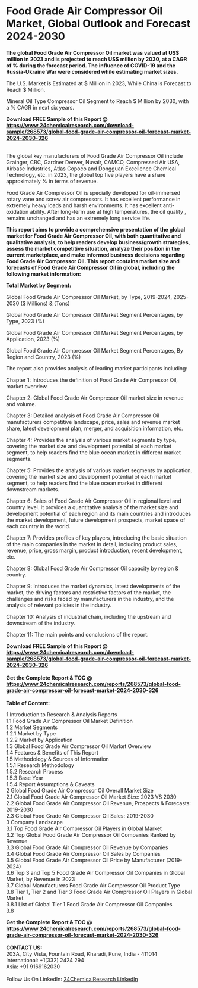 <h1>Food Grade Air Compressor Oil Market, Global Outlook and Forecast 2024-2030</h1><p><strong>The global Food Grade Air Compressor Oil market was valued at US$ million in 2023 and is projected to reach US$ million by 2030, at a CAGR of % during the forecast period. The influence of COVID-19 and the Russia-Ukraine War were considered while estimating market sizes.</strong></p><p>
The U.S. Market is Estimated at $ Million in 2023, While China is Forecast to Reach $ Million.</p><p>
Mineral Oil Type Compressor Oil Segment to Reach $ Million by 2030, with a % CAGR in next six years.</p><div><b>Download FREE Sample of this Report @ 
            <a href="https://www.24chemicalresearch.com/download-sample/268573/global-food-grade-air-compressor-oil-forecast-market-2024-2030-326">
            https://www.24chemicalresearch.com/download-sample/268573/global-food-grade-air-compressor-oil-forecast-market-2024-2030-326</a></b></div><br><p>
The global key manufacturers of Food Grade Air Compressor Oil include Grainger, CRC, Gardner Denver, Nuvair, CAMCO, Compressed Air USA, Airbase Industries, Atlas Copoco and Dongguan Excellence Chemical Technology, etc. in 2023, the global top five players have a share approximately % in terms of revenue.</p><p>
Food Grade Air Compressor Oil is specially developed for oil-immersed rotary vane and screw air compressors. It has excellent performance in extremely heavy loads and harsh environments. It has excellent anti-oxidation ability. After long-term use at high temperatures, the oil quality , remains unchanged and has an extremely long service life.</p><p>
<strong>This report aims to provide a comprehensive presentation of the global market for Food Grade Air Compressor Oil, with both quantitative and qualitative analysis, to help readers develop business/growth strategies, assess the market competitive situation, analyze their position in the current marketplace, and make informed business decisions regarding Food Grade Air Compressor Oil. This report contains market size and forecasts of Food Grade Air Compressor Oil in global, including the following market information:</strong></p><p>
</p><p>
<strong>Total Market by Segment:</strong></p><p>
Global Food Grade Air Compressor Oil Market, by Type, 2019-2024, 2025-2030 ($ Millions) &amp; (Tons)</p><p>
Global Food Grade Air Compressor Oil Market Segment Percentages, by Type, 2023 (%)</p><p>
</p><p>
Global Food Grade Air Compressor Oil Market Segment Percentages, by Application, 2023 (%)</p><p>
</p><p>
Global Food Grade Air Compressor Oil Market Segment Percentages, By Region and Country, 2023 (%)</p><p>
</p><p>
The report also provides analysis of leading market participants including:</p><p>
</p><p>
</p><p>
Chapter 1: Introduces the definition of Food Grade Air Compressor Oil, market overview.</p><p>
Chapter 2: Global Food Grade Air Compressor Oil market size in revenue and volume.</p><p>
Chapter 3: Detailed analysis of Food Grade Air Compressor Oil manufacturers competitive landscape, price, sales and revenue market share, latest development plan, merger, and acquisition information, etc.</p><p>
Chapter 4: Provides the analysis of various market segments by type, covering the market size and development potential of each market segment, to help readers find the blue ocean market in different market segments.</p><p>
Chapter 5: Provides the analysis of various market segments by application, covering the market size and development potential of each market segment, to help readers find the blue ocean market in different downstream markets.</p><p>
Chapter 6: Sales of Food Grade Air Compressor Oil in regional level and country level. It provides a quantitative analysis of the market size and development potential of each region and its main countries and introduces the market development, future development prospects, market space of each country in the world.</p><p>
Chapter 7: Provides profiles of key players, introducing the basic situation of the main companies in the market in detail, including product sales, revenue, price, gross margin, product introduction, recent development, etc.</p><p>
Chapter 8: Global Food Grade Air Compressor Oil capacity by region &amp; country.</p><p>
Chapter 9: Introduces the market dynamics, latest developments of the market, the driving factors and restrictive factors of the market, the challenges and risks faced by manufacturers in the industry, and the analysis of relevant policies in the industry.</p><p>
Chapter 10: Analysis of industrial chain, including the upstream and downstream of the industry.</p><p>
Chapter 11: The main points and conclusions of the report.</p><div><b>Download FREE Sample of this Report @ 
            <a href="https://www.24chemicalresearch.com/download-sample/268573/global-food-grade-air-compressor-oil-forecast-market-2024-2030-326">
            https://www.24chemicalresearch.com/download-sample/268573/global-food-grade-air-compressor-oil-forecast-market-2024-2030-326</a></b></div><br><div><b>Get the Complete Report & TOC @ 
            <a href="https://www.24chemicalresearch.com/reports/268573/global-food-grade-air-compressor-oil-forecast-market-2024-2030-326">
            https://www.24chemicalresearch.com/reports/268573/global-food-grade-air-compressor-oil-forecast-market-2024-2030-326</a></b></div><br>
            <b>Table of Content:</b><p>1 Introduction to Research & Analysis Reports<br />
    1.1 Food Grade Air Compressor Oil Market Definition<br />
    1.2 Market Segments<br />
        1.2.1 Market by Type<br />
        1.2.2 Market by Application<br />
    1.3 Global Food Grade Air Compressor Oil Market Overview<br />
    1.4 Features & Benefits of This Report<br />
    1.5 Methodology & Sources of Information<br />
        1.5.1 Research Methodology<br />
        1.5.2 Research Process<br />
        1.5.3 Base Year<br />
        1.5.4 Report Assumptions & Caveats<br />
2 Global Food Grade Air Compressor Oil Overall Market Size<br />
    2.1 Global Food Grade Air Compressor Oil Market Size: 2023 VS 2030<br />
    2.2 Global Food Grade Air Compressor Oil Revenue, Prospects & Forecasts: 2019-2030<br />
    2.3 Global Food Grade Air Compressor Oil Sales: 2019-2030<br />
3 Company Landscape<br />
    3.1 Top Food Grade Air Compressor Oil Players in Global Market<br />
    3.2 Top Global Food Grade Air Compressor Oil Companies Ranked by Revenue<br />
    3.3 Global Food Grade Air Compressor Oil Revenue by Companies<br />
    3.4 Global Food Grade Air Compressor Oil Sales by Companies<br />
    3.5 Global Food Grade Air Compressor Oil Price by Manufacturer (2019-2024)<br />
    3.6 Top 3 and Top 5 Food Grade Air Compressor Oil Companies in Global Market, by Revenue in 2023<br />
    3.7 Global Manufacturers Food Grade Air Compressor Oil Product Type<br />
    3.8 Tier 1, Tier 2 and Tier 3 Food Grade Air Compressor Oil Players in Global Market<br />
        3.8.1 List of Global Tier 1 Food Grade Air Compressor Oil Companies<br />
        3.8</p><div><b>Get the Complete Report & TOC @ 
            <a href="https://www.24chemicalresearch.com/reports/268573/global-food-grade-air-compressor-oil-forecast-market-2024-2030-326">
            https://www.24chemicalresearch.com/reports/268573/global-food-grade-air-compressor-oil-forecast-market-2024-2030-326</a></b></div><br><b>CONTACT US:</b><br>
            203A, City Vista, Fountain Road, Kharadi, Pune, India - 411014<br>
            International: +1(332) 2424 294<br>
            Asia: +91 9169162030 <br><br>
            Follow Us On LinkedIn: <a href="https://www.linkedin.com/company/24chemicalresearch/">24ChemicalResearch LinkedIn</a>